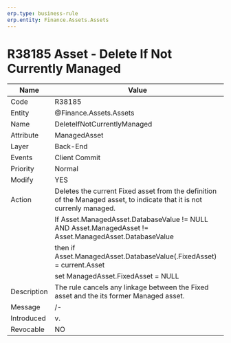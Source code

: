 ```yaml
---
erp.type: business-rule
erp.entity: Finance.Assets.Assets 
---
```


# R38185 Asset - Delete If Not Currently Managed

| Name | Value |
| ---- | ----- |
| Code | R38185 |
| Entity | @Finance.Assets.Assets |
| Name | DeleteIfNotCurrentlyManaged |
| Attribute | ManagedAsset |
| Layer | Back-End |
| Events | Client Commit |
| Priority | Normal |
| Modify | YES |
| Action | Deletes the current Fixed asset from the definition of the Managed asset, to indicate that it is not currenly managed.|
|        | If Asset.ManagedAsset.DatabaseValue != NULL AND Asset.ManagedAsset !=  Asset.ManagedAsset.DatabaseValue <br>| 
|        | then if Asset.ManagedAsset.DatabaseValue(.FixedAsset) = current.Asset <br>|
|        | set  ManagedAsset.FixedAsset = NULL |
| Description| The rule cancels any linkage between the Fixed asset and the its former Managed asset.|
| Message | /-|
| Introduced |v. |
| Revocable | NO |
